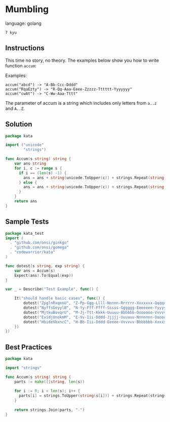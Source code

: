 # Mumbling

language: golang

`7 kyu`

## Instructions

This time no story, no theory. The examples below show you how to write function `accum`:

Examples:
```
accum("abcd") -> "A-Bb-Ccc-Dddd"
accum("RqaEzty") -> "R-Qq-Aaa-Eeee-Zzzzz-Tttttt-Yyyyyyy"
accum("cwAt") -> "C-Ww-Aaa-Tttt"
```
The parameter of accum is a string which includes only letters from `a..z` and `A..Z`.

## Solution

```go
package kata

import ("unicode"
        "strings")

func Accum(s string) string {
    var ans string
    for i, c := range s {
      if i == (len(s) -1) {
        ans = ans + string(unicode.ToUpper(c)) + strings.Repeat(string(unicode.ToLower(c)),i)
      } else {
        ans = ans + string(unicode.ToUpper(c)) + strings.Repeat(string(unicode.ToLower(c)),i) + "-"
      }
    }
    return ans
}
```

## Sample Tests

```go
package kata_test
import (
  . "github.com/onsi/ginkgo"
  . "github.com/onsi/gomega"
  . "codewarrior/kata"
)

func dotest(s string, exp string) {
    var ans = Accum(s)
    Expect(ans).To(Equal(exp))
}

var _ = Describe("Test Example", func() {

    It("should handle basic cases", func() {
        dotest("ZpglnRxqenU", "Z-Pp-Ggg-Llll-Nnnnn-Rrrrrr-Xxxxxxx-Qqqqqqqq-Eeeeeeeee-Nnnnnnnnnn-Uuuuuuuuuuu")
        dotest("NyffsGeyylB", "N-Yy-Fff-Ffff-Sssss-Gggggg-Eeeeeee-Yyyyyyyy-Yyyyyyyyy-Llllllllll-Bbbbbbbbbbb")
        dotest("MjtkuBovqrU", "M-Jj-Ttt-Kkkk-Uuuuu-Bbbbbb-Ooooooo-Vvvvvvvv-Qqqqqqqqq-Rrrrrrrrrr-Uuuuuuuuuuu")
        dotest("EvidjUnokmM", "E-Vv-Iii-Dddd-Jjjjj-Uuuuuu-Nnnnnnn-Oooooooo-Kkkkkkkkk-Mmmmmmmmmm-Mmmmmmmmmmm")
        dotest("HbideVbxncC", "H-Bb-Iii-Dddd-Eeeee-Vvvvvv-Bbbbbbb-Xxxxxxxx-Nnnnnnnnn-Cccccccccc-Ccccccccccc")
    })
})


```

## Best Practices

```go
package kata

import "strings"

func Accum(s string) string {
    parts := make([]string, len(s))
    
    for i := 0; i < len(s); i++ {
      parts[i] = strings.ToUpper(string(s[i])) + strings.Repeat(strings.ToLower(string(s[i])), i)
    }
    
    return strings.Join(parts, "-")
}
```

